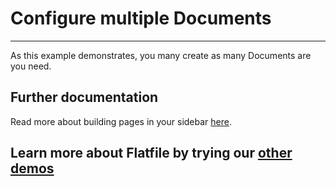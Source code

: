 # Configure multiple Documents

---

As this example demonstrates, you many create as many Documents are you need.

## Further documentation

Read more about building pages in your sidebar [here](https://flatfile.com/docs/guides/documents).

## Learn more about Flatfile by trying our [other demos](https://platform.flatfile.com/getting-started)
